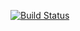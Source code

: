 [![Build Status](https://travis-ci.com/xinghua24/TravisCITest.svg?branch=master)](https://travis-ci.com/xinghua24/TravisCITest)
